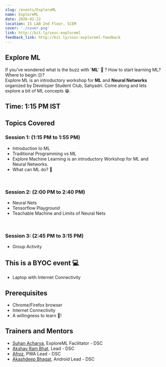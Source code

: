 ```yaml
---
slug: /events/ExploreML
name: ExploreML
date: 2020-02-22
location: IS LAB 2nd Floor, SCEM
cover: './cover.png'
link: http://bit.ly/sosc-exploreml
feedback_link: http://bit.ly/sosc-exploreml-feedback
---
```

## Explore ML
If you've wondered what is the buzz with '**ML**' 🤔 ? How to start learning ML? Where to begin 😕?<br>
Explore ML is an introductory workshop for **ML** and **Neural Networks** organized by Developer Student Club, Sahyadri. Come along and lets explore a bit of ML concepts 😁.

## Time: 1:15 PM IST

## Topics Covered

### Session 1: (1:15 PM to 1:55 PM)

- Introduction to ML
- Traditional Programming vs ML 
- Explore Machine Learning is an introductory Workshop for ML and Neural Networks.
- What can ML do? 🤖
<br>

### Session 2: (2:00 PM to 2:40 PM)
- Neural Nets
- Tensorflow Playground
- Teachable Machine and Limits of Neural Nets
<br>

### Session 3: (2:45 PM to 3:15 PM)
- Group Activity

## This is a BYOC event 💻
- Laptop with Internet Connectivity

## Prerequisites
- Chrome/Firefox browser
- Internet Connectivity
- A willingness to learn 💚!

## Trainers and Mentors
- [Suhan Acharya](https://github.com/suhanacharya), ExploreML Facilitator - DSC
- [Akshay Ram Bhat](https://github.com/akshayrb22), Lead - DSC
- [Afroz](https://github.com/coderhawk999), PWA Lead - DSC
- [Akashdeep Bhagat](https://github.com/akashdeepb), Android Lead - DSC
